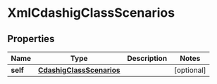 

# XmlCdashigClassScenarios

## Properties

Name | Type | Description | Notes
------------ | ------------- | ------------- | -------------
**self** | [**CdashigClassScenarios**](CdashigClassScenarios.md) |  |  [optional]





